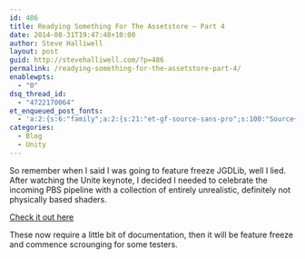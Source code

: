 ```yaml
---
id: 486
title: Readying Something For The Assetstore – Part 4
date: 2014-08-31T19:47:48+10:00
author: Steve Halliwell
layout: post
guid: http://stevehalliwell.com/?p=486
permalink: /readying-something-for-the-assetstore-part-4/
enablewpts:
  - "0"
dsq_thread_id:
  - "4722170064"
et_enqueued_post_fonts:
  - 'a:2:{s:6:"family";a:2:{s:21:"et-gf-source-sans-pro";s:100:"Source+Sans+Pro:200,200italic,300,300italic,regular,italic,600,600italic,700,700italic,900,900italic";s:10:"et-gf-lato";s:75:"Lato:100,100italic,300,300italic,regular,italic,700,700italic,900,900italic";}s:6:"subset";a:7:{i:0;s:8:"cyrillic";i:1;s:5:"greek";i:2;s:10:"vietnamese";i:3;s:5:"latin";i:4;s:9:"greek-ext";i:5;s:9:"latin-ext";i:6;s:12:"cyrillic-ext";}}'
categories:
  - Blog
  - Unity
---
```

So remember when I said I was going to feature freeze JGDLib, well I lied. After watching the Unite keynote, I decided I needed to celebrate the incoming PBS pipeline with a collection of entirely unrealistic, definitely not physically based shaders.

<a href="https://dl.dropboxusercontent.com/u/53300249/jgdlibdemos/Shaders/Shaders.html" target="_blank">Check it out here</a>

These now require a little bit of documentation, then it will be feature freeze and commence scrounging for some testers.
